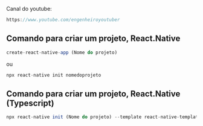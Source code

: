 Canal do youtube:

```js
https://www.youtube.com/engenheiroyoutuber
```

## Comando para criar um projeto, React.Native

```js
create-react-native-app (Nome do projeto)
```

ou

```js
npx react-native init nomedoprojeto
```

## Comando para criar um projeto, React.Native (Typescript)

```js
npx react-native init (Nome do projeto) --template react-native-template-typescript
```
